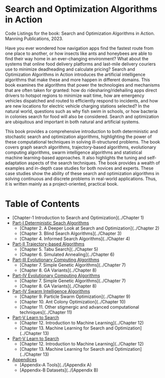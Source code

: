 # Search and Optimization Algorithms in Action

Code Listings for the book: Search and Optimization Algorithms in Action. Manning Publications, 2023.

Have you ever wondered how navigation apps find the fastest route from one place to another, or how insects like ants and honeybees are able to find their way home in an ever-changing environment? What about the systems that online food delivery platforms and last-mile delivery couriers use to minimize deadheading and calculate pricing? Search and Optimization Algorithms in Action introduces the artificial intelligence algorithms that make these and more happen in different domains. This book examines the algorithms that power the technologies and mechanisms that are often taken for granted: how do ridesharing/ridehailing apps direct drivers to hotspot regions to minimize wait time, how are emergency vehicles dispatched and routed to efficiently respond to incidents, and how are new locations for electric vehicle charging stations selected? In the natural world, questions such as why fish swim in schools, or how bacteria in colonies search for food will also be considered. Search and optimization are ubiquitous and important in both natural and artificial systems.

This book provides a comprehensive introduction to both deterministic and stochastic search and optimization algorithms, highlighting the power of these computational techniques in solving ill-structured problems. The book covers graph search algorithms, trajectory-based algorithms, evolutionary computing algorithms, swarm intelligence algorithms and statistical machine learning-based approaches. It also highlights the tuning and self-adaptation aspects of the search techniques. The book provides a wealth of examples and in-depth case studies for both novices and experts. These case studies show the ability of these search and optimization algorithms in solving continuous and discrete problems in real-world applications. Thus, it is written mainly as a project-oriented, practical book. 

# Table of Contents

* [Chapter-1 Introduction to Search and Optimization](../Chapter 1)
* [Part-I Deterministic Seach Algorithms]()
  * [Chapter 2. A Deeper Look at Search and Optimization](../Chapter 2)
  * [Chapter 3. Blind Search Algorithms](../Chapter 3)
  * [Chapter 4. Informed Search Algorithms](../Chapter 4)
* [Part-II Trajectory-based Algorithms]()
  * [Chapter 5. Tabu Search](../Chapter 5)
  * [Chapter 6. Simulated Annealing](../Chapter 6)   
* [Part-III Evolutionary Computing Algorithms]()
  * [Chapter 7. Simple Genetic Algorithms](../Chapter 7)
  * [Chapter 8. GA Variants](../Chapter 8)   
* [Part-IV Evolutionary Computing Algorithms]()
  * [Chapter 7. Simple Genetic Algorithms](../Chapter 7)
  * [Chapter 8. GA Variants](../Chapter 8)   
* [Part-IV Swarm Intelligence Algorithms]()
  * [Chapter 9. Particle Swarm Optimization](../Chapter 9)
  * [Chapter 10. Ant Colony Optimization](../Chapter 10)   
  * [Chapter 11. Other stigmergic and advanced computational techniques](../Chapter 11)                     
* [Part-V Learn to Search]()
  * [Chapter 12. Introduction to Machine Learning](../Chapter 12)
  * [Chapter 13. Machine Learning for Search and Optimization](../Chapter 13)   
* [Part-V Learn to Search]()
  * [Chapter 12. Introduction to Machine Learning](../Chapter 12)
  * [Chapter 13. Machine Learning for Search and Optimization](../Chapter 13)              
* [Appendices]()
  * [Appendix-A Tools](../[Appendix A)
  * [Appendix-B Datasets](../[Appendix B)


